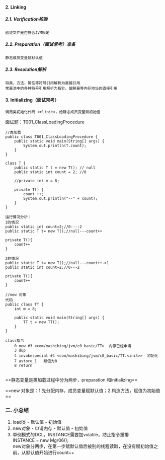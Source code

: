 
#### 2. Linking 
##### 2.1. Verification校验

    验证文件是否符合JVM规定
        
##### 2.2. Preparation（面试常考）准备

    静态成员变量赋默认值
         
##### 2.3. Resolution解析

    将类、方法、属性等符号引用解析为直接引用
    常量池中的各种符号引用解析为指针、偏移量等内存地址的直接引用
      
#### 3. Initializing（面试常考）
   
    调用类初始化代码 <clinit>，给静态成员变量赋初始值


   
面试题：T001_ClassLoadingProcedure
```
//类加载
public class T001_ClassLoadingProcedure {
    public static void main(String[] args) {
        System.out.println(T.count);
    }
}

class T {
    public static T t = new T(); // null
    public static int count = 2; //0

    //private int m = 8;

    private T() {
        count ++;
        System.out.println("--" + count);
    }
}

运行情况分析：
3的情况
public static int count=2;//0----2
public static T t= new T();//null---count++

private T(){
    count++
}

2的情况
public static T t= new T();//null---count++->1
public static int count=2;//0---2

private T(){
    count++
}

```

```
//new 对象
代码
public class TT {
    int m = 8;

    public static void main(String[] args) {
        TT t = new TT();
    }
}

class指令
    0 new #3 <com/mashibing/jvm/c0_basic/TT>  内存已经申请
    3 dup
    4 invokespecial #4 <com/mashibing/jvm/c0_basic/TT.<init>>  初始化
    7 astore_1   赋值为8
    8 return
    
```

==静态变量是类加载过程中分为两步，preparation 和initializing==
    
==new 对象是：1.先分配内存，成员变量赋默认值；2.构造方法，赋值为初始值==


### 二. 小总结

   1. load类 - 默认值 - 初始值
   2. new对象 - 申请内存 - 默认值 - 初始值
   3. 单例模式的DCL，INSTANCE需要加volatile，防止指令重排  
        INSTANCE = new Mgr06();  
        new对象分两步，在第一步赋默认值后被别的线程读取，在没有赋初始值之前，从默认值开始进行count++


  